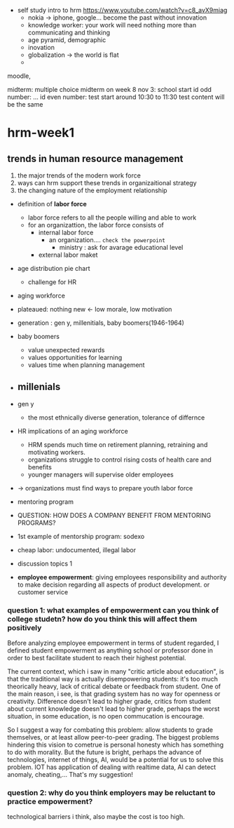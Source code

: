 
- self study intro to hrm https://www.youtube.com/watch?v=c8_avX9miag
    - nokia -> iphone, google... become the past without innovation
    - knowledge worker: your work will need nothing more than communicating and thinking
    - age pyramid, demographic
    - inovation
    - globalization -> the world is flat
    - 

moodle, 

midterm: multiple choice
midterm on week 8
nov 3: school start
id odd number: ...
id even number: test start around 10:30 to 11:30
test content will be the same

# hrm-week1
## trends in human resource management
1. the major trends of the modern work force
2. ways can hrm support these trends in organizaitional strategy
3. the changing nature of the employment relationship

- definition of **labor force**
    - labor force refers to all the people willing and able to work
    - for an organizattion, the labor force consists of
        - internal labor force
            - an organization.... `check the powerpoint`
                - ministry : ask for avarage educational level
        - external labor maket
- age distribution pie chart
    - challenge for HR
- aging workforce
- plateaued: nothing new <- low morale, low motivation
- generation : gen y, millenitials, baby boomers(1946-1964)

- baby boomers
    - value unexpected rewards
    - values opportunities for learning
    - values time when planning management
- millenials
    - 
- gen y
    - the most ethnically diverse generation, tolerance of differnce

- HR implications of an aging workforce
    - HRM spends much time on retirement planning, retraining and motivating workers.
    - organizations struggle to control rising costs of health care and benefits
    - younger managers will supervise older employees
- -> organizations must find ways to prepare youth labor force
- mentoring program
- QUESTION: HOW DOES A COMPANY BENEFIT FROM MENTORING PROGRAMS?
- 1st example of mentorship program: sodexo
- cheap labor: undocumented, illegal labor
- discussion topics 1
- **employee empowerment**: giving employees responsibility and authority to make decision regarding all aspects of product development. or customer service
### question 1: what examples of empowerment can you think of college studetn? how do you think this will affect them positively
Before analyzing employee empowerment in terms of student regarded, I defined student empowerment as anything school or professor done in order to best facilitate student to reach their highest potential.

The current context, which i saw in many "critic article about education", is that the traditional way is actually disempowering students: it's too much theorically heavy, lack of critical debate or feedback from student. One of the main reason, i see, is that grading system has no way for openness or creativity. Difference doesn't lead to higher grade, critics from student about current knowledge doesn't lead to higher grade, perhaps the worst situation, in some education, is no open commucation is encourage.

So I suggest a way for combating this problem: allow students to grade themselves, or at least allow peer-to-peer grading.
The biggest problems hindering this vision to cometrue is personal honesty which has something to do with morality. But the future is bright, perhaps the advance of technologies, internet of things, AI, would be a potential for us to solve this problem. IOT has application of dealing with realtime data, AI can detect anomaly, cheating,... That's my suggestion!

### question 2: why do you think employers may be reluctant to practice empowerment?
technological barriers i think, also maybe the cost is too high.
